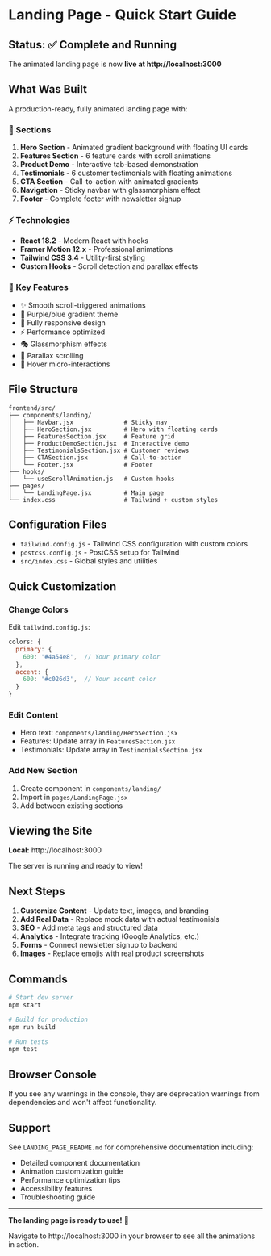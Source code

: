 # Landing Page - Quick Start Guide

## Status: ✅ Complete and Running

The animated landing page is now **live at http://localhost:3000**

## What Was Built

A production-ready, fully animated landing page with:

### 🎨 Sections
1. **Hero Section** - Animated gradient background with floating UI cards
2. **Features Section** - 6 feature cards with scroll animations
3. **Product Demo** - Interactive tab-based demonstration
4. **Testimonials** - 6 customer testimonials with floating animations
5. **CTA Section** - Call-to-action with animated gradients
6. **Navigation** - Sticky navbar with glassmorphism effect
7. **Footer** - Complete footer with newsletter signup

### ⚡ Technologies
- **React 18.2** - Modern React with hooks
- **Framer Motion 12.x** - Professional animations
- **Tailwind CSS 3.4** - Utility-first styling
- **Custom Hooks** - Scroll detection and parallax effects

### 🎯 Key Features
- ✨ Smooth scroll-triggered animations
- 🎨 Purple/blue gradient theme
- 📱 Fully responsive design
- ⚡ Performance optimized
- 🎭 Glassmorphism effects
- 🌊 Parallax scrolling
- 🎪 Hover micro-interactions

## File Structure

```
frontend/src/
├── components/landing/
│   ├── Navbar.jsx              # Sticky nav
│   ├── HeroSection.jsx         # Hero with floating cards
│   ├── FeaturesSection.jsx     # Feature grid
│   ├── ProductDemoSection.jsx  # Interactive demo
│   ├── TestimonialsSection.jsx # Customer reviews
│   ├── CTASection.jsx          # Call-to-action
│   └── Footer.jsx              # Footer
├── hooks/
│   └── useScrollAnimation.js   # Custom hooks
├── pages/
│   └── LandingPage.jsx         # Main page
└── index.css                   # Tailwind + custom styles
```

## Configuration Files

- `tailwind.config.js` - Tailwind CSS configuration with custom colors
- `postcss.config.js` - PostCSS setup for Tailwind
- `src/index.css` - Global styles and utilities

## Quick Customization

### Change Colors
Edit `tailwind.config.js`:
```javascript
colors: {
  primary: {
    600: '#4a54e8',  // Your primary color
  },
  accent: {
    600: '#c026d3',  // Your accent color
  }
}
```

### Edit Content
- Hero text: `components/landing/HeroSection.jsx`
- Features: Update array in `FeaturesSection.jsx`
- Testimonials: Update array in `TestimonialsSection.jsx`

### Add New Section
1. Create component in `components/landing/`
2. Import in `pages/LandingPage.jsx`
3. Add between existing sections

## Viewing the Site

**Local:** http://localhost:3000

The server is running and ready to view!

## Next Steps

1. **Customize Content** - Update text, images, and branding
2. **Add Real Data** - Replace mock data with actual testimonials
3. **SEO** - Add meta tags and structured data
4. **Analytics** - Integrate tracking (Google Analytics, etc.)
5. **Forms** - Connect newsletter signup to backend
6. **Images** - Replace emojis with real product screenshots

## Commands

```bash
# Start dev server
npm start

# Build for production
npm run build

# Run tests
npm test
```

## Browser Console

If you see any warnings in the console, they are deprecation warnings from dependencies and won't affect functionality.

## Support

See `LANDING_PAGE_README.md` for comprehensive documentation including:
- Detailed component documentation
- Animation customization guide
- Performance optimization tips
- Accessibility features
- Troubleshooting guide

---

**The landing page is ready to use!** 🎉

Navigate to http://localhost:3000 in your browser to see all the animations in action.
